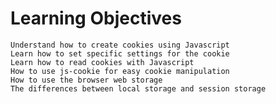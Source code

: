 # Learning Objectives

    Understand how to create cookies using Javascript
    Learn how to set specific settings for the cookie
    Learn how to read cookies with Javascript
    How to use js-cookie for easy cookie manipulation
    How to use the browser web storage
    The differences between local storage and session storage

